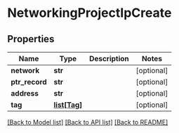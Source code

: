 # NetworkingProjectIpCreate

## Properties
Name | Type | Description | Notes
------------ | ------------- | ------------- | -------------
**network** | **str** |  | [optional] 
**ptr_record** | **str** |  | [optional] 
**address** | **str** |  | [optional] 
**tag** | [**list[Tag]**](Tag.md) |  | [optional] 

[[Back to Model list]](../README.md#documentation-for-models) [[Back to API list]](../README.md#documentation-for-api-endpoints) [[Back to README]](../README.md)


